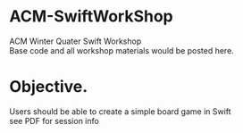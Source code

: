# ACM-SwiftWorkShop
ACM Winter Quater Swift Workshop  
Base code and all workshop materials would be posted here.  
# Objective.  
Users should be able to create a simple board game in Swift  
see PDF for session info
